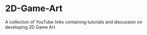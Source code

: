 # 2D-Game-Art
A collection of YouTube links containing tutorials and discussion on developing 2D Game Art
